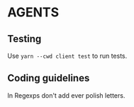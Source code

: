 # AGENTS

## Testing

Use `yarn --cwd client test` to run tests.

## Coding guidelines

In Regexps don't add ever polish letters.